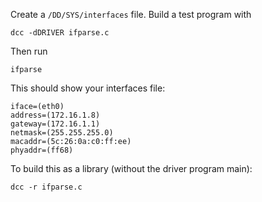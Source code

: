 Create a `/DD/SYS/interfaces` file. Build a test program with

    dcc -dDRIVER ifparse.c

Then run

    ifparse

This should show your interfaces file:

    iface=(eth0)
    address=(172.16.1.8)
    gateway=(172.16.1.1)
    netmask=(255.255.255.0)
    macaddr=(5c:26:0a:c0:ff:ee)
    phyaddr=(ff68)

To build this as a library (without the driver program main):

    dcc -r ifparse.c
